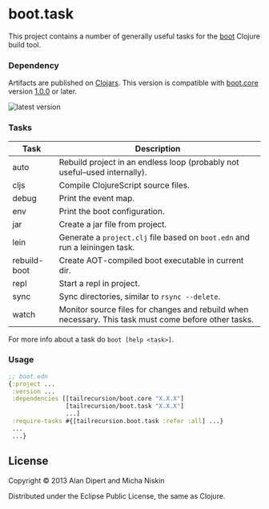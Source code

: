 # boot.task

This project contains a number of generally useful tasks for the [boot][2]
Clojure build tool.

### Dependency

Artifacts are published on [Clojars][1]. This version is compatible with
[boot.core][4] version [1.0.0][3] or later.

![latest version][5]

### Tasks

| Task          | Description                                                 |
|---------------|-------------------------------------------------------------|
| auto          | Rebuild project in an endless loop (probably not useful–used internally). |
| cljs          | Compile ClojureScript source files.                         |
| debug         | Print the event map.                                        |
| env           | Print the boot configuration.                               |
| jar           | Create a jar file from project.                             |
| lein          | Generate a `project.clj` file based on `boot.edn` and run a leiningen task. |
| rebuild-boot  | Create AOT-compiled boot executable in current dir.         |
| repl          | Start a repl in project.                                    |
| sync          | Sync directories, similar to `rsync --delete`.              |
| watch         | Monitor source files for changes and rebuild when necessary. This task must come before other tasks. |

For more info about a task do `boot [help <task>]`.

### Usage

```clojure
;; boot.edn
{:project ...
 :version ...
 :dependencies [[tailrecursion/boot.core "X.X.X"]
                [tailrecursion/boot.task "X.X.X"]
                ...]
 :require-tasks #{[tailrecursion.boot.task :refer :all] ...}
 ...
 ...}
```

## License

Copyright © 2013 Alan Dipert and Micha Niskin

Distributed under the Eclipse Public License, the same as Clojure.

[1]: https://clojars.org/tailrecursion/boot.task
[2]: https://github.com/tailrecursion/boot
[3]: https://github.com/tailrecursion/boot.core/tree/1.0.0
[4]: https://github.com/tailrecursion/boot.core
[5]: https://clojars.org/tailrecursion/boot.task/latest-version.svg
